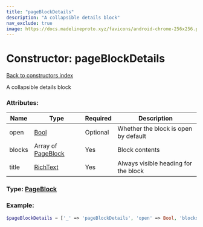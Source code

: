 ```yaml
---
title: "pageBlockDetails"
description: "A collapsible details block"
nav_exclude: true
image: https://docs.madelineproto.xyz/favicons/android-chrome-256x256.png
---
```

# Constructor: pageBlockDetails  
[Back to constructors index](/API_docs/constructors/index.md)



A collapsible details block

### Attributes:

| Name     |    Type       | Required | Description |
|----------|---------------|----------|-------------|
|open|[Bool](/API_docs/types/Bool.md) | Optional|Whether the block is open by default|
|blocks|Array of [PageBlock](/API_docs/types/PageBlock.md) | Yes|Block contents|
|title|[RichText](/API_docs/types/RichText.md) | Yes|Always visible heading for the block|



### Type: [PageBlock](/API_docs/types/PageBlock.md)


### Example:

```php
$pageBlockDetails = ['_' => 'pageBlockDetails', 'open' => Bool, 'blocks' => [PageBlock, PageBlock], 'title' => RichText];
```  
